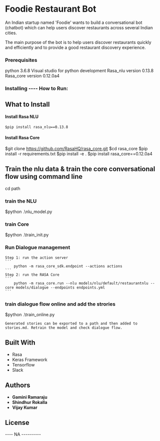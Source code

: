 # Foodie Restaurant Bot

An Indian startup named 'Foodie' wants to build a conversational bot (chatbot) which can help users discover restaurants across several Indian cities. 

The main purpose of the bot is to help users discover restaurants quickly and efficiently and to provide a good restaurant discovery experience. 

### Prerequisites

python 3.6.8
Visual studio for python development 
Rasa_nlu version 0.13.8
Rasa_core version 0.12.0a4 

### Installing ---- How to Run:


## What to Install

#### Install Rasa NLU

`$pip install rasa_nlu==0.13.8`

#### Install Rasa Core

$git clone https://github.com/RasaHQ/rasa_core.git
$cd rasa_core
$pip install -r requirements.txt
$pip install -e .
$pip install rasa_core==0.12.0a4 

## Train the nlu data & train the core conversational flow using command line

cd path <path to project>

### train the NLU
$python .\nlu_model.py

### train Core
$python .\train_init.py

### Run Dialogue management
	
	Step 1: run the action server
	```
		python -m rasa_core_sdk.endpoint --actions actions
	```
	Step 2: run the RASA Core
	```
		python -m rasa_core.run --nlu models/nlu/default/restaurantnlu --core models/dialogue --endpoints endpoints.yml
	```


### train dialogue flow online and add the strories

$python .\train_online.py

```
Generated stories can be exported to a path and then added to stories.md. Retrain the model and check dialogue flow.
```


## Built With
* Rasa
* Keras Framework
* Tensorflow
* Slack

## Authors

* **Gamini Ramaraju**
* **Shindhur Rokalla**
* **Vijay Kumar**

## License

 ---- NA ----------

